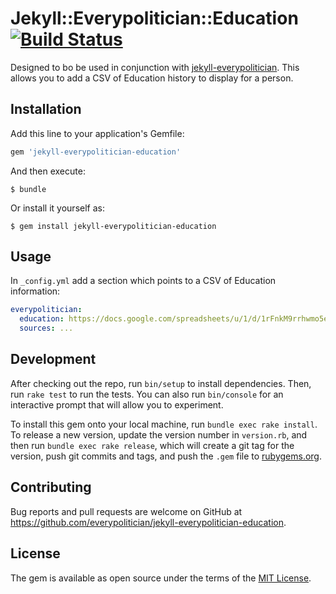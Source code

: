 # Jekyll::Everypolitician::Education [![Build Status](https://travis-ci.org/everypolitician/jekyll-everypolitician-education.svg?branch=master)](https://travis-ci.org/everypolitician/jekyll-everypolitician-education)

Designed to bo be used in conjunction with [jekyll-everypolitician](https://github.com/everypolitician/jekyll-everypolitician). This allows you to add a CSV of Education history to display for a person.

## Installation

Add this line to your application's Gemfile:

```ruby
gem 'jekyll-everypolitician-education'
```

And then execute:

    $ bundle

Or install it yourself as:

    $ gem install jekyll-everypolitician-education

## Usage

In `_config.yml` add a section which points to a CSV of Education information:

```yaml
everypolitician:
  education: https://docs.google.com/spreadsheets/u/1/d/1rFnkM9rrhwmo5eTwhEPordgucf-iNACnzc6E78elkaM/export?format=csv&id=1rFnkM9rrhwmo5eTwhEPordgucf-iNACnzc6E78elkaM&gid=0
  sources: ...
```

## Development

After checking out the repo, run `bin/setup` to install dependencies. Then, run `rake test` to run the tests. You can also run `bin/console` for an interactive prompt that will allow you to experiment.

To install this gem onto your local machine, run `bundle exec rake install`. To release a new version, update the version number in `version.rb`, and then run `bundle exec rake release`, which will create a git tag for the version, push git commits and tags, and push the `.gem` file to [rubygems.org](https://rubygems.org).

## Contributing

Bug reports and pull requests are welcome on GitHub at https://github.com/everypolitician/jekyll-everypolitician-education.


## License

The gem is available as open source under the terms of the [MIT License](http://opensource.org/licenses/MIT).
